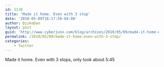 ```yaml
---
id: 1138
title: 'Made it home. Even with 3 stop'
date: '2010-05-09T16:17:50-04:00'
author: DizkoDan
layout: post
guid: 'http://www.cyberjunx.com/blog/archives/2010/05/09/made-it-home-even-with-3-stop/'
permalink: /2010/05/09/made-it-home-even-with-3-stop/
categories:
    - Twitter
---
```


Made it home. Even with 3 stops, only took about 5:45